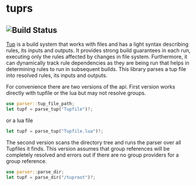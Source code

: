 # tuprs  
![Build Status](https://github.com/svark/tuprs/actions/workflows/rust.yml/badge.svg)
---
[Tup](https://gittup.org/tup) is a build system that works with files and has a light syntax describing rules, its inputs and outputs. It provides strong build guarantees in each run, executing only the rules affected by changes in file system. Furthermore, it can dynamically track rule dependencies as they are being run that helps in determining rules to run in subsequent builds. This library parses a tup file into resolved rules, its inputs and outputs. 

For convenience there are two versions of the api.
First version works directly with tupfile or the lua but may not resolve groups.
```rust
use parser::tup_file_path;
let tupf = parse_tup("Tupfile")?;
```
or a lua file
```rust
let tupf = parse_tup("Tupfile.lua")?;
```

The second version  scans the directory tree and runs the parser over all Tupfiles it finds.
This version assumes that group references will be completely resolved and errors out if there are no group providers for a group reference.
```rust
use parser::parse_dir;
let tupf = parse_dir("/tuproot")?;
```

